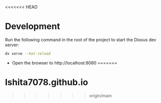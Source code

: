 <<<<<<< HEAD
# Development

Run the following command in the root of the project to start the Dioxus dev server:

```bash
dx serve --hot-reload
```

- Open the browser to http://localhost:8080
=======
# Ishita7078.github.io
>>>>>>> origin/main
